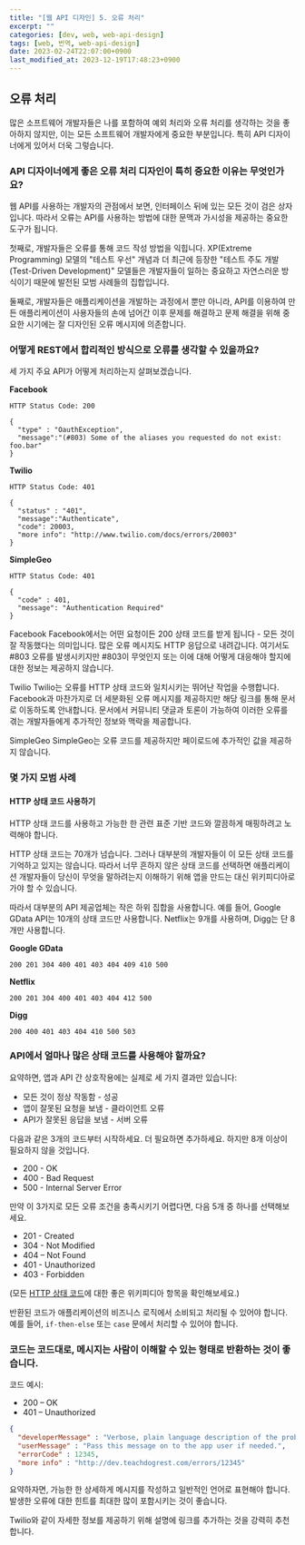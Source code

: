 ```yaml
---
title: "[웹 API 디자인] 5. 오류 처리"
excerpt: ""
categories: [dev, web, web-api-design]
tags: [web, 번역, web-api-design]
date: 2023-02-24T22:07:00+0900
last_modified_at: 2023-12-19T17:48:23+0900
---
```


## 오류 처리

많은 소프트웨어 개발자들은 나를 포함하여 예외 처리와 오류 처리를 생각하는 것을 좋아하지 않지만, 이는 모든 소프트웨어 개발자에게 중요한 부분입니다.
특히 API 디자이너에게 있어서 더욱 그렇습니다.

### API 디자이너에게 좋은 오류 처리 디자인이 특히 중요한 이유는 무엇인가요?

웹 API를 사용하는 개발자의 관점에서 보면, 인터페이스 뒤에 있는 모든 것이 검은 상자입니다.
따라서 오류는 API를 사용하는 방법에 대한 문맥과 가시성을 제공하는 중요한 도구가 됩니다.

첫째로, 개발자들은 오류를 통해 코드 작성 방법을 익힙니다.
XP(Extreme Programming) 모델의 "테스트 우선" 개념과 더 최근에 등장한 "테스트 주도 개발(Test-Driven Development)" 모델들은 개발자들이 일하는 중요하고 자연스러운 방식이기 때문에 발전된 모범 사례들의 집합입니다.

둘째로, 개발자들은 애플리케이션을 개발하는 과정에서 뿐만 아니라, API를 이용하여 만든 애플리케이션이 사용자들의 손에 넘어간 이후 문제를 해결하고 문제 해결을 위해 중요한 시기에는 잘 디자인된 오류 메시지에 의존합니다.

### 어떻게 REST에서 합리적인 방식으로 오류를 생각할 수 있을까요?

세 가지 주요 API가 어떻게 처리하는지 살펴보겠습니다.

**Facebook**
```text
HTTP Status Code: 200

{
  "type" : "OauthException",
  "message":"(#803) Some of the aliases you requested do not exist: foo.bar"
}
```

**Twilio**
```text
HTTP Status Code: 401

{
  "status" : "401",
  "message":"Authenticate",
  "code": 20003, 
  "more info": "http://www.twilio.com/docs/errors/20003"
}
```

**SimpleGeo**
```text
HTTP Status Code: 401

{
  "code" : 401,
  "message": "Authentication Required"
}
```

Facebook
Facebook에서는 어떤 요청이든 200 상태 코드를 받게 됩니다 - 모든 것이 잘 작동했다는 의미입니다.
많은 오류 메시지도 HTTP 응답으로 내려갑니다.
여기서도 #803 오류를 발생시키지만 #803이 무엇인지 또는 이에 대해 어떻게 대응해야 할지에 대한 정보는 제공하지 않습니다.

Twilio
Twilio는 오류를 HTTP 상태 코드와 일치시키는 뛰어난 작업을 수행합니다.
Facebook과 마찬가지로 더 세분화된 오류 메시지를 제공하지만 해당 링크를 통해 문서로 이동하도록 안내합니다.
문서에서 커뮤니티 댓글과 토론이 가능하여 이러한 오류를 겪는 개발자들에게 추가적인 정보와 맥락을 제공합니다.

SimpleGeo
SimpleGeo는 오류 코드를 제공하지만 페이로드에 추가적인 값을 제공하지 않습니다.

### 몇 가지 모범 사례

#### HTTP 상태 코드 사용하기

HTTP 상태 코드를 사용하고 가능한 한 관련 표준 기반 코드와 깔끔하게 매핑하려고 노력해야 합니다.

HTTP 상태 코드는 70개가 넘습니다.
그러나 대부분의 개발자들이 이 모든 상태 코드를 기억하고 있지는 않습니다.
따라서 너무 흔하지 않은 상태 코드를 선택하면 애플리케이션 개발자들이 당신이 무엇을 말하려는지 이해하기 위해 앱을 만드는 대신 위키피디아로 가야 할 수 있습니다.

따라서 대부분의 API 제공업체는 작은 하위 집합을 사용합니다.
예를 들어, Google GData API는 10개의 상태 코드만 사용합니다.
Netflix는 9개를 사용하며, Digg는 단 8개만 사용합니다.

**Google GData**
```text
200 201 304 400 401 403 404 409 410 500
```

**Netflix**
```text
200 201 304 400 401 403 404 412 500
```

**Digg**
```text
200 400 401 403 404 410 500 503
```

### API에서 얼마나 많은 상태 코드를 사용해야 할까요?

요약하면, 앱과 API 간 상호작용에는 실제로 세 가지 결과만 있습니다:
- 모든 것이 정상 작동함 - 성공
- 앱이 잘못된 요청을 보냄 - 클라이언트 오류
- API가 잘못된 응답을 보냄 - 서버 오류

다음과 같은 3개의 코드부터 시작하세요.
더 필요하면 추가하세요.
하지만 8개 이상이 필요하지 않을 것입니다.
- 200 - OK
- 400 - Bad Request
- 500 - Internal Server Error

만약 이 3가지로 모든 오류 조건을 충족시키기 어렵다면, 다음 5개 중 하나를 선택해보세요.
- 201 - Created
- 304 - Not Modified
- 404 – Not Found
- 401 - Unauthorized
- 403 - Forbidden

(모든 [HTTP 상태 코드](http://en.wikipedia.org/wiki/Http_error_codes)에 대한 좋은 위키피디아 항목을 확인해보세요.)

반환된 코드가 애플리케이션의 비즈니스 로직에서 소비되고 처리될 수 있어야 합니다.
예를 들어, `if-then-else` 또는 `case` 문에서 처리할 수 있어야 합니다.

### 코드는 코드대로, 메시지는 사람이 이해할 수 있는 형태로 반환하는 것이 좋습니다.

코드 예시:
- 200 – OK
- 401 – Unauthorized

```json
{
  "developerMessage" : "Verbose, plain language description of the problem for the app developer with hints about how to fix it.",
  "userMessage" : "Pass this message on to the app user if needed.",
  "errorCode" : 12345,
  "more info" : "http://dev.teachdogrest.com/errors/12345"
}
```

요약하자면, 가능한 한 상세하게 메시지를 작성하고 일반적인 언어로 표현해야 합니다.
발생한 오류에 대한 힌트를 최대한 많이 포함시키는 것이 좋습니다.

Twilio와 같이 자세한 정보를 제공하기 위해 설명에 링크를 추가하는 것을 강력히 추천합니다.


